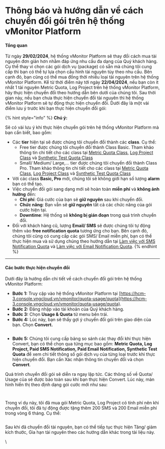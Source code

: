 # Thông báo và hướng dẫn về cách chuyển đổi gói trên hệ thống vMonitor Platform

#### Tổng quan <a href="#thongbaovahuongdanvecachchuyendoigoitrenhethongvmonitorplatform-tongquan" id="thongbaovahuongdanvecachchuyendoigoitrenhethongvmonitorplatform-tongquan"></a>

Từ ngày **29/02/2024**, hệ thống vMonitor Platform sẽ thay đổi cách mua tài nguyên đơn giản hơn nhằm đáp ứng nhu cầu đa dạng của Quý khách hàng. Cụ thể thay vì chọn các gói dịch vụ (package) có sẵn mà chúng tôi cung cấp thì bạn có thể tự lựa chọn cấu hình tài nguyên tùy theo nhu cầu. Bên cạnh đó, bạn cũng có thể mua đồng thời nhiều loại tài nguyên trên hệ thống vMonitor Platform. Kể từ thời điểm này tới ngày **22/04/2024**, nếu bạn còn ít nhất 1 tài nguyên Metric Quota, Log Project trên hệ thống vMonitor Platform, hãy thực hiện chuyển đổi theo hướng dẫn bên dưới của chúng tôi. Sau thời gian này, nếu bạn chưa thực hiện chuyển đổi tài nguyên thì hệ thống vMonitor Platform sẽ tự động thực hiện chuyển đổi. Dưới đây là một vài điểm lưu ý trước khi bạn thực hiện chuyển đổi gói:

{% hint style="info" %}
**Chú ý:**&#x20;



Sẽ có vài lưu ý khi thực hiện chuyển gói trên hệ thống vMonitor Platform mà bạn cần biết, bao gồm:&#x20;

* Các **tier** hiện tại sẽ được chúng tôi chuyển đổi thành các **class**. Cụ thể:
  * Free tier được chúng tôi chuyển đổi thành Class Basic. Tham khảo thông tin chi tiết cho các class tại [Metric Quota Class](https://docs.vngcloud.vn/display/VPV/Metric+Quota+Class), [Log Project Class](https://docs.vngcloud.vn/display/VPV/Log+Project+Class) và [Synthetic Test Quota Class](https://docs.vngcloud.vn/display/VPV/Synthetic+Test+Quota+Class)
  * Small/ Medium/ Large,... tier được chúng tôi chuyển đổi thành Class Pro. Tham khảo thông tin chi tiết cho các class tại [Metric Quota Class](https://docs.vngcloud.vn/display/VPV/Metric+Quota+Class), [Log Project Class](https://docs.vngcloud.vn/display/VPV/Log+Project+Class) và [Synthetic Test Quota Class](https://docs.vngcloud.vn/display/VPV/Synthetic+Test+Quota+Class)
* Với các class **Basic, Pro** mới, chúng tôi sẽ không giới hạn số lượng **alarm** bạn có thể tạo.&#x20;
* Việc chuyển đổi gói sang dạng mới sẽ hoàn toàn **miễn phí** và **không ảnh hưởng** đến:
  * **Chi phí**: Giá cước của bạn sẽ **giữ nguyên** sau khi chuyển đổi.
  * **Chức năng**: Bạn vẫn sẽ **giữ nguyên** tất cả các chức năng của gói cước hiện tại.
  * **Downtime**: Hệ thống sẽ **không bị gián đoạn** trong quá trình chuyển đổi.
* Đối với khách hàng cũ, lượng **Email/ SMS** sẽ được chúng tôi tự động thêm vào **free notification quota** tương ứng cho bạn. Bên cạnh đó, chúng tôi cũng có cung cấp các gói SMS/ Email miễn phí, bạn có thể thực hiện mua và sử dụng chúng theo hướng dẫn tại [Làm việc với SMS Notification Quota](https://docs.vngcloud.vn/pages/viewpage.action?pageId=49650564) và [Làm việc với Email Notification Quota](https://docs.vngcloud.vn/pages/viewpage.action?pageId=49650566).
{% endhint %}

***

#### **Các bước thực hiện chuyển đổi** <a href="#thongbaovahuongdanvecachchuyendoigoitrenhethongvmonitorplatform-cacbuocthuchienchuyendoi" id="thongbaovahuongdanvecachchuyendoigoitrenhethongvmonitorplatform-cacbuocthuchienchuyendoi"></a>

Dưới đây là hướng dẫn chi tiết về cách chuyển đổi gói trên hệ thống vMonitor Platform:

* **Bước 1:** Truy cập vào hệ thống vMonitor Platform tại [https://hcm-3.console.vngcloud.vn/vmonitor/quota-usage/quota](https://hcm-3.console.vngcloud.vn/vmonitor/quota-usage/quota).
* **Bước 2:** Đăng nhập vào tài khoản của Quý khách hàng.
* **Bước 3:** Chọn **Usage & Quota** từ menu bên trái.
* **Bước 4:** Lúc này, bạn sẽ thấy gợi ý chuyển đổi gói trên giao diện của bạn. Chọn **Convert.**

<figure><img src="https://docs.vngcloud.vn/download/attachments/73760776/image2024-2-28_21-22-1.png?version=1&#x26;modificationDate=1709130122000&#x26;api=v2" alt=""><figcaption></figcaption></figure>

* **Bước 5:** Chúng tôi cung cấp bảng so sánh các thay đổi khi thực hiện Convert, bạn có thể chọn qua từng mục bao gồm: **Metric Quota, Log Project, Paid SMS Notification, Paid Email Notification, Synthetic Test Quota** để xem chi tiết thông số gói dịch vụ của từng loại trước khi thực hiện chuyển đổi. Bạn cần Xác nhận thông tin chuyển đổi và chọn **Convert**.

Quá trình chuyển đổi gói sẽ diễn ra ngay lập tức. Các thông số về Quota/ Usage của sẽ được bảo toàn sau khi bạn thực hiện Convert. Lúc này, màn hình hiển thị theo định dạng gói cước mới như sau:&#x20;

<figure><img src="https://docs.vngcloud.vn/download/attachments/73760776/image2024-2-28_21-21-4.png?version=1&#x26;modificationDate=1709130065000&#x26;api=v2" alt=""><figcaption></figcaption></figure>

<figure><img src="https://docs.vngcloud.vn/download/attachments/73760776/image2024-2-28_21-45-12.png?version=1&#x26;modificationDate=1709131513000&#x26;api=v2" alt=""><figcaption></figcaption></figure>

Trong ví dụ này, tôi đã mua gói Metric Quota, Log Project có tính phí nên khi chuyển đổi, tôi đã tự động được tặng thêm 200 SMS và 200 Email miễn phí trong vòng 6 tháng. Cụ thể:&#x20;

<figure><img src="https://docs.vngcloud.vn/download/attachments/73760776/image2024-2-28_21-52-52.png?version=1&#x26;modificationDate=1709131973000&#x26;api=v2" alt=""><figcaption></figcaption></figure>

Sau khi đã chuyển đổi tài nguyên, bạn có thể tiếp tục thực hiện Tăng/ giảm kích thước, Gia hạn tài nguyên theo các hướng dẫn khác trong tài liệu này.

\
